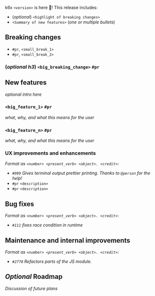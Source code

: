 <!--
SPDX-FileCopyrightText: 2023 Iván SZKIBA

SPDX-License-Identifier: AGPL-3.0-only
-->

k6x `<version>` is here 🎉! This release includes:

- (_optional_) `<highlight of breaking changes>`
- `<Summary of new features>` (_one or multiple bullets_)


## Breaking changes

- `#pr`, `<small_break_1>`
- `#pr`, `<small_break_2>`

### (_optional h3_) `<big_breaking_change>` `#pr`

## New features

_optional intro here_

### `<big_feature_1>` `#pr`

_what, why, and what this means for the user_

### `<big_feature_n>` `#pr`

_what, why, and what this means for the user_

### UX improvements and enhancements

_Format as `<number> <present_verb> <object>. <credit>`_:

- _`#999` Gives terminal output prettier printing. Thanks to `@person` for the help!_
- `#pr` `<description>`
- `#pr` `<description>`

## Bug fixes

_Format as `<number> <present_verb> <object>. <credit>`_:
- _`#111` fixes race condition in runtime_

## Maintenance and internal improvements

_Format as `<number> <present_verb> <object>. <credit>`_:
- _`#2770` Refactors parts of the JS module._

## _Optional_ Roadmap

_Discussion of future plans_
